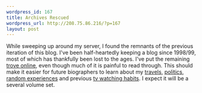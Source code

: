 ```yaml
--- 
wordpress_id: 167
title: Archives Rescued
wordpress_url: http://208.75.86.216/?p=167
layout: post
---
```

While sweeping up around my server, I found the remnants of the previous iteration of this blog. I've been half-heartedly keeping a blog since 1998/99, most of which has thankfully been lost to the ages. I've put the remaining <a href="http://graysky.org/archives/">trove online</a>, even though much of it is painful to read through. This should make it easier for future biographers to learn about my <a href="http://graysky.org/2003/09/back-from-alaska/">travels</a>, <a href="http://graysky.org/2003/09/paul-krugman-talk-harvard-square/">politics</a>, <a href="http://graysky.org/2004/01/punch-it/">random experiences</a> and previous <a href="http://graysky.org/2002/10/game-on/">tv watching habits</a>. I expect it will be a several volume set.
